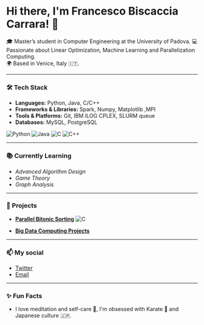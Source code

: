 # Hi there, I'm Francesco Biscaccia Carrara! 👋

🎓 Master’s student in Computer Engineering at the University of Padova.
💻 Passionate about Linear Optimization, Machine Learning and Parallelization Computing.  
🌍 Based in Venice, Italy 🇮🇹.  

---

### 🛠️ Tech Stack
- **Languages:** Python, Java, C/C++
- **Frameworks & Libraries:** Spark, Numpy, Matplotlib ,MPI
- **Tools & Platforms:** Git, IBM ILOG CPLEX, SLURM queue
- **Databases:** MySQL, PostgreSQL

![Python](https://img.shields.io/badge/Python-3776AB?style=for-the-badge&logo=python&logoColor=white)
![Java](https://img.shields.io/badge/Java-ED8B00?style=for-the-badge&logo=java&logoColor=white)
![C](https://img.shields.io/badge/C-A8B9CC?style=for-the-badge&logo=c&logoColor=white)
![C++](https://img.shields.io/badge/C%2B%2B-00599C?style=for-the-badge&logo=c%2B%2B&logoColor=white)

---

### 📚 Currently Learning
- *Advanced Algorithm Design*
- *Game Theory*
- *Graph Analysis*
---

### 🚀 Projects
- **[Parallel Bitonic Sorting](https://github.com/francesco-biscaccia-carrara/BitonicSort)** ![C](https://cdn.jsdelivr.net/gh/devicons/devicon/icons/c/c-original.svg) 
  
- **[Big Data Computing Projects](https://github.com/francesco-biscaccia-carrara/BigData_Projects)**  

---

### 📫 My social
- [Twitter](https://twitter.com/yourusername)
- [Email](mailto:your.email@domain.com)

---

### ✨ Fun Facts
- I love meditation and self-care 🍃, I'm obsessed with Karate 👊 and Japanese culture 🇯🇵.

